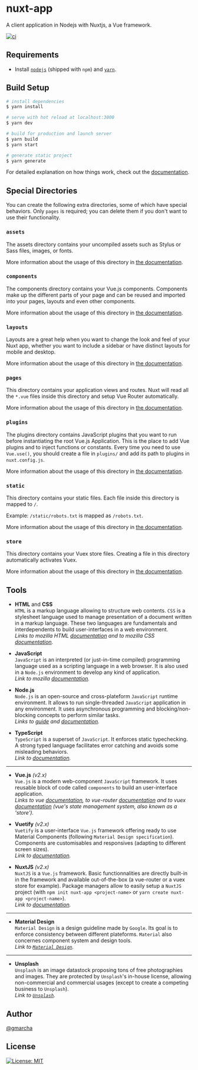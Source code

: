 # nuxt-app

A client application in Nodejs with Nuxtjs, a Vue framework.

[![ci](https://github.com/gmarcha/nuxt-app/actions/workflows/ci.yml/badge.svg)](https://github.com/gmarcha/nuxt-app/actions/workflows/ci.yml)

## Requirements

- Install [`nodejs`](https://nodejs.org/en/download/package-manager/#debian-and-ubuntu-based-linux-distributions) (shipped with `npm`) and [`yarn`](https://yarnpkg.com/getting-started/install).

## Build Setup

```bash
# install dependencies
$ yarn install

# serve with hot reload at localhost:3000
$ yarn dev

# build for production and launch server
$ yarn build
$ yarn start

# generate static project
$ yarn generate
```

For detailed explanation on how things work, check out the [documentation](https://nuxtjs.org).

## Special Directories

You can create the following extra directories, some of which have special behaviors. Only `pages` is required; you can delete them if you don't want to use their functionality.

### `assets`

The assets directory contains your uncompiled assets such as Stylus or Sass files, images, or fonts.

More information about the usage of this directory in [the documentation](https://nuxtjs.org/docs/2.x/directory-structure/assets).

### `components`

The components directory contains your Vue.js components. Components make up the different parts of your page and can be reused and imported into your pages, layouts and even other components.

More information about the usage of this directory in [the documentation](https://nuxtjs.org/docs/2.x/directory-structure/components).

### `layouts`

Layouts are a great help when you want to change the look and feel of your Nuxt app, whether you want to include a sidebar or have distinct layouts for mobile and desktop.

More information about the usage of this directory in [the documentation](https://nuxtjs.org/docs/2.x/directory-structure/layouts).

### `pages`

This directory contains your application views and routes. Nuxt will read all the `*.vue` files inside this directory and setup Vue Router automatically.

More information about the usage of this directory in [the documentation](https://nuxtjs.org/docs/2.x/get-started/routing).

### `plugins`

The plugins directory contains JavaScript plugins that you want to run before instantiating the root Vue.js Application. This is the place to add Vue plugins and to inject functions or constants. Every time you need to use `Vue.use()`, you should create a file in `plugins/` and add its path to plugins in `nuxt.config.js`.

More information about the usage of this directory in [the documentation](https://nuxtjs.org/docs/2.x/directory-structure/plugins).

### `static`

This directory contains your static files. Each file inside this directory is mapped to `/`.

Example: `/static/robots.txt` is mapped as `/robots.txt`.

More information about the usage of this directory in [the documentation](https://nuxtjs.org/docs/2.x/directory-structure/static).

### `store`

This directory contains your Vuex store files. Creating a file in this directory automatically activates Vuex.

More information about the usage of this directory in [the documentation](https://nuxtjs.org/docs/2.x/directory-structure/store).

## Tools

- **HTML** and **CSS**\
   `HTML` is a markup language allowing to structure web contents. `CSS` is a stylesheet language used to manage presentation of a document written in a markup language. These two languages are fundamentals and interdependents to build user-interfaces in a web environment.\
   _Links to mozilla HTML [documentation](https://developer.mozilla.org/en-US/docs/Web/HTML) and to mozilla CSS [documentation](https://developer.mozilla.org/en-US/docs/Web/CSS)._

- **JavaScript**\
   `JavaScript` is an interpreted (or just-in-time compiled) programming language used as a scripting language in a web browser. It is also used in a `Node.js` environment to develop any kind of application.\
   _Link to mozilla [documentation](https://developer.mozilla.org/en-US/docs/Web/JavaScript)._

- **Node.js**\
   `Node.js` is an open-source and cross-plateform `JavaScript` runtime environment. It allows to run single-threaded `JavaScript` application in any environment. It uses asynchronous programming and blocking/non-blocking concepts to perform similar tasks.\
   _Links to [guide](https://nodejs.dev/learn) and [documentation](https://nodejs.org/en/docs/)._

- **TypeScript**\
   `TypeScript` is a superset of `JavaScript`. It enforces static typechecking. A strong typed language facilitates error catching and avoids some misleading behaviors.\
   _Link to [documentation](https://www.typescriptlang.org/docs/)._

---

- **Vue.js** _(v2.x)_\
   `Vue.js` is a modern web-component `JavaScript` framework. It uses reusable block of code called `components` to build an user-interface application.\
   _Links to vue [documentation](https://v2.vuejs.org/v2/guide/), to vue-router [documentation](https://router.vuejs.org/guide/) and to vuex [documentation](https://vuex.vuejs.org/) (vue's state management system, also known as a 'store')._

- **Vuetify** _(v2.x)_\
   `Vuetify` is a user-interface `Vue.js` framework offering ready to use Material Components (following `Material Design specification`). Components are customisables and responsives (adapting to different screen sizes).\
   _Link to [documentation](https://vuetifyjs.com/en/introduction/why-vuetify/)._

- **NuxtJS** _(v2.x)_\
   `NuxtJS` is a `Vue.js` framework. Basic functionnalities are directly built-in in the framework and available out-of-the-box (a vue-router or a vuex store for example). Package managers allow to easily setup a `NuxtJS` project (with `npm init nuxt-app <project-name>` or `yarn create nuxt-app <project-name>`).\
   _Link to [documentation](https://nuxtjs.org/docs/get-started/installation)._

---

- **Material Design**\
   `Material Design` is a design guideline made by `Google`. Its goal is to enforce consistency between different plateforms. `Material` also concernes component system and design tools.\
   _Link to [`Material Design`](https://material.io/design)._

---

- **Unsplash**\
   `Unsplash` is an image datastock proposing tons of free photographies and images. They are protected by `Unsplash`'s in-house license, allowing non-commercial and commercial usages (except to create a competing business to `Unsplash`).\
   _Link to [`Unsplash`](https://unsplash.com/)._

## Author

[@gmarcha](https://github.com/gmarcha)

## License

[![License: MIT](https://img.shields.io/badge/License-MIT-yellow.svg)](https://opensource.org/licenses/MIT)
